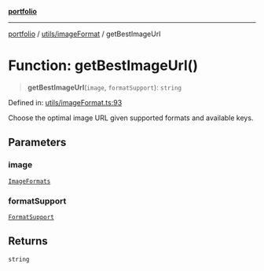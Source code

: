 [**portfolio**](../../../README.md)

***

[portfolio](../../../modules.md) / [utils/imageFormat](../README.md) / getBestImageUrl

# Function: getBestImageUrl()

> **getBestImageUrl**(`image`, `formatSupport`): `string`

Defined in: [utils/imageFormat.ts:93](https://github.com/tnorlund/Portfolio/blob/03bc2c316d7fe9d8f3bace960488487ec3f2c6a4/portfolio/utils/imageFormat.ts#L93)

Choose the optimal image URL given supported formats and available keys.

## Parameters

### image

[`ImageFormats`](../interfaces/ImageFormats.md)

### formatSupport

[`FormatSupport`](../interfaces/FormatSupport.md)

## Returns

`string`
